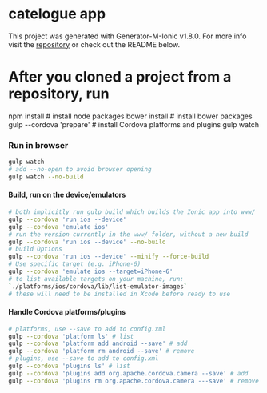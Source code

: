 # catelogue app
This project was generated with Generator-M-Ionic v1.8.0. For more info visit the [repository](https://github.com/mwaylabs/generator-m-ionic) or check out the README below.

# After you cloned a project from a repository, run
npm install # install node packages
bower install # install bower packages
gulp --cordova 'prepare' # install Cordova platforms and plugins
gulp watch


### Run in browser

```sh
gulp watch
# add --no-open to avoid browser opening
gulp watch --no-build
```
#### Build, run on the device/emulators

```sh
# both implicitly run gulp build which builds the Ionic app into www/
gulp --cordova 'run ios --device'
gulp --cordova 'emulate ios'
# run the version currently in the www/ folder, without a new build
gulp --cordova 'run ios --device' --no-build
# build Options
gulp --cordova 'run ios --device' --minify --force-build
# Use specific target (e.g. iPhone-6)
gulp --cordova 'emulate ios --target=iPhone-6'
# to list available targets on your machine, run:
`./platforms/ios/cordova/lib/list-emulator-images`
# these will need to be installed in Xcode before ready to use
```

#### Handle Cordova platforms/plugins
```sh
# platforms, use --save to add to config.xml
gulp --cordova 'platform ls' # list
gulp --cordova 'platform add android --save' # add
gulp --cordova 'platform rm android --save' # remove
# plugins, use --save to add to config.xml
gulp --cordova 'plugins ls' # list
gulp --cordova 'plugins add org.apache.cordova.camera --save' # add
gulp --cordova 'plugins rm org.apache.cordova.camera ---save' # remove
```





